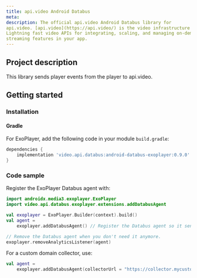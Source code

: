 ```yaml
---
title: api.video Android Databus
meta:
description: The official api.video Android Databus library for
api.video. [api.video](https://api.video/) is the video infrastructure for product builders.
Lightning fast video APIs for integrating, scaling, and managing on-demand & low latency live
streaming features in your app.
---
```

<!--
THIS FILE IS AUTOMATICALLY GENERATED. DO NOT EDIT!
 IF YOU NEED TO CHANGE THIS FILE,  CREATE A PR IN THE SOURCE REPOSITORY.
-->


## Project description

This library sends player events from the player to api.video.

## Getting started

### Installation

#### Gradle

For ExoPlayer, add the following code in your module `build.gradle`:

```groovy
dependencies {
    implementation 'video.api.databus:android-databus-exoplayer:0.9.0'
}
```

### Code sample

Register the ExoPlayer Databus agent with:

```kotlin
import androidx.media3.exoplayer.ExoPlayer
import video.api.databus.exoplayer.extensions.addDatabusAgent

val exoplayer = ExoPlayer.Builder(context).build()
val agent =
    exoplayer.addDatabusAgent() // Register the Databus agent so it sends player events to api.video.

// Remove the Databus agent when you don't need it anymore.
exoplayer.removeAnalyticsListener(agent)
```

For a custom domain collector, use:

```kotlin
val agent =
    exoplayer.addDatabusAgent(collectorUrl = "https://collector.mycustomdomain.com") // Register the Databus agent so it sends player events to api.video.
```

